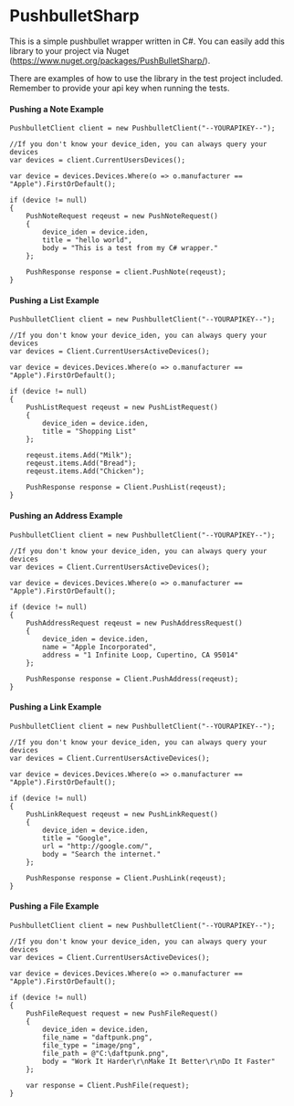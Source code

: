 PushbulletSharp
===============

This is a simple pushbullet wrapper written in C#. You can easily add this library to your project via Nuget (https://www.nuget.org/packages/PushBulletSharp/).

There are examples of how to use the library in the test project included. Remember to provide your api key when running the tests.

#### Pushing a Note Example

	PushbulletClient client = new PushbulletClient("--YOURAPIKEY--");
	
	//If you don't know your device_iden, you can always query your devices
	var devices = client.CurrentUsersDevices();
	
	var device = devices.Devices.Where(o => o.manufacturer == "Apple").FirstOrDefault();
	
	if (device != null)
	{
    	PushNoteRequest reqeust = new PushNoteRequest()
	    {
    	    device_iden = device.iden,
    	    title = "hello world",
    	    body = "This is a test from my C# wrapper."
    	};
	
    	PushResponse response = client.PushNote(reqeust);
	}

#### Pushing a List Example

	PushbulletClient client = new PushbulletClient("--YOURAPIKEY--");
	
	//If you don't know your device_iden, you can always query your devices
    var devices = Client.CurrentUsersActiveDevices();

    var device = devices.Devices.Where(o => o.manufacturer == "Apple").FirstOrDefault();

    if (device != null)
    {
        PushListRequest reqeust = new PushListRequest()
        {
            device_iden = device.iden,
            title = "Shopping List"
        };

        reqeust.items.Add("Milk");
        reqeust.items.Add("Bread");
        reqeust.items.Add("Chicken");

        PushResponse response = Client.PushList(reqeust);
    }

#### Pushing an Address Example

	PushbulletClient client = new PushbulletClient("--YOURAPIKEY--");
	
	//If you don't know your device_iden, you can always query your devices
	var devices = Client.CurrentUsersActiveDevices();

    var device = devices.Devices.Where(o => o.manufacturer == "Apple").FirstOrDefault();

    if (device != null)
    {
        PushAddressRequest reqeust = new PushAddressRequest()
        {
            device_iden = device.iden,
            name = "Apple Incorporated",
            address = "1 Infinite Loop, Cupertino, CA 95014"
        };

        PushResponse response = Client.PushAddress(reqeust);
    }

#### Pushing a Link Example

	PushbulletClient client = new PushbulletClient("--YOURAPIKEY--");
	
	//If you don't know your device_iden, you can always query your devices
    var devices = Client.CurrentUsersActiveDevices();

    var device = devices.Devices.Where(o => o.manufacturer == "Apple").FirstOrDefault();

    if (device != null)
    {
        PushLinkRequest reqeust = new PushLinkRequest()
        {
            device_iden = device.iden,
            title = "Google",
            url = "http://google.com/",
            body = "Search the internet."
        };

        PushResponse response = Client.PushLink(reqeust);
    }

#### Pushing a File Example

	PushbulletClient client = new PushbulletClient("--YOURAPIKEY--");
	
	//If you don't know your device_iden, you can always query your devices
    var devices = Client.CurrentUsersActiveDevices();

    var device = devices.Devices.Where(o => o.manufacturer == "Apple").FirstOrDefault();

    if (device != null)
    {
        PushFileRequest request = new PushFileRequest()
        {
            device_iden = device.iden,
            file_name = "daftpunk.png",
            file_type = "image/png",
            file_path = @"C:\daftpunk.png",
            body = "Work It Harder\r\nMake It Better\r\nDo It Faster"
        };

        var response = Client.PushFile(request);
    }